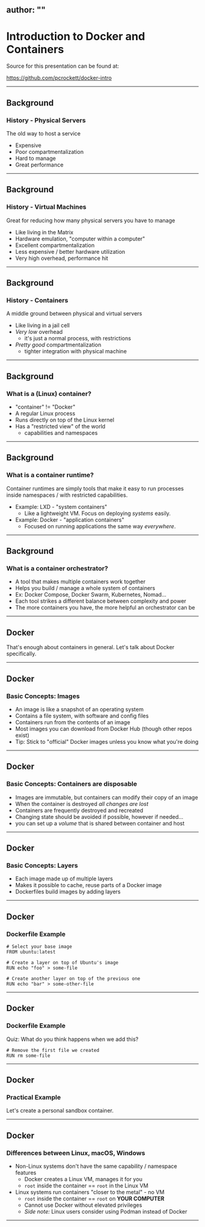 author: ""
---

# Introduction to Docker and Containers

Source for this presentation can be found at:

https://github.com/pcrockett/docker-intro

---

## Background

### History - Physical Servers

The old way to host a service

* Expensive
* Poor compartmentalization
* Hard to manage
* Great performance

---

## Background

### History - Virtual Machines

Great for reducing how many physical servers you have to manage

* Like living in the Matrix
* Hardware emulation, "computer within a computer"
* Excellent compartmentalization
* Less expensive / better hardware utilization
* Very high overhead, performance hit

---

## Background

### History - Containers

A middle ground between physical and virtual servers

* Like living in a jail cell
* _Very low_ overhead
    * it's just a normal process, with restrictions
* _Pretty good_ compartmentalization
    * tighter integration with physical machine

---

## Background

### What is a (Linux) container?

* "container" != "Docker"
* A regular Linux process
* Runs directly on top of the Linux kernel
* Has a "restricted view" of the world
    * capabilities and namespaces

---

## Background

### What is a container runtime?

Container runtimes are simply tools that make it easy to run processes inside namespaces / with restricted capabilities.

* Example: LXD - "system containers"
    * Like a lightweight VM. Focus on deploying _systems_ easily.
* Example: Docker - "application containers"
    * Focused on running applications the same way _everywhere_.

---

## Background

### What is a container orchestrator?

* A tool that makes multiple containers work together
* Helps you build / manage a whole system of containers
* Ex: Docker Compose, Docker Swarm, Kubernetes, Nomad...
* Each tool strikes a different balance between complexity and power
* The more containers you have, the more helpful an orchestrator can be

---

## Docker

That's enough about containers in general. Let's talk about Docker specifically.

---

## Docker

### Basic Concepts: Images

* An image is like a snapshot of an operating system
* Contains a file system, with software and config files
* Containers run from the contents of an image
* Most images you can download from Docker Hub (though other repos exist)
* Tip: Stick to "official" Docker images unless you know what you're doing

---

## Docker

### Basic Concepts: Containers are disposable

* Images are immutable, but containers can modify their copy of an image
* When the container is destroyed _all changes are lost_
* Containers are frequently destroyed and recreated
* Changing state should be avoided if possible, however if needed...
* you can set up a _volume_ that is shared between container and host

---

## Docker

### Basic Concepts: Layers

* Each image made up of multiple layers
* Makes it possible to cache, reuse parts of a Docker image
* Dockerfiles build images by adding layers

---

## Docker

### Dockerfile Example

```docker
# Select your base image
FROM ubuntu:latest

# Create a layer on top of Ubuntu's image
RUN echo "foo" > some-file

# Create another layer on top of the previous one
RUN echo "bar" > some-other-file
```

---

## Docker

### Dockerfile Example

Quiz: What do you think happens when we add this?

```docker
# Remove the first file we created
RUN rm some-file
```

---

## Docker

### Practical Example

Let's create a personal sandbox container.

---

## Docker

### Differences between Linux, macOS, Windows

* Non-Linux systems don't have the same capability / namespace features
    * Docker creates a Linux VM, manages it for you
    * `root` inside the container == `root` in the Linux VM
* Linux systems run containers "closer to the metal" - no VM
    * `root` inside the container == `root` on **YOUR COMPUTER**
    * Cannot use Docker without elevated privileges
    * _Side note:_ Linux users consider using Podman instead of Docker

---
